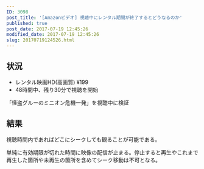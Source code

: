 ```yaml
---
ID: 3098
post_title: '[Amazonビデオ] 視聴中にレンタル期間が終了するとどうなるのか'
published: true
post_date: 2017-07-19 12:45:26
modified_date: 2017-07-19 12:45:26
slug: 20170719124526.html
---
```

## 状況

* レンタル映画HD(高画質) ¥199
* 48時間中、残り30分で視聴を開始

「怪盗グルーのミニオン危機一発」を視聴中に検証

## 結果

視聴時間内であればどこにシークしても観ることが可能である。

単純に有効期限が切れた時間に映像の配信が止まる。停止すると再生やこれまで再生した箇所や未再生の箇所を含めてシーク移動は不可となる。